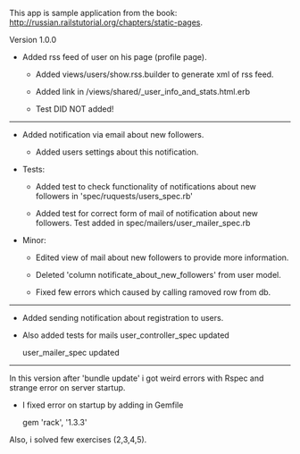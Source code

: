 This app is sample application from the book:
http://russian.railstutorial.org/chapters/static-pages.

Version 1.0.0

 - Added rss feed of user on his page (profile page).
    - Added views/users/show.rss.builder to generate xml of rss feed.

    - Added link in /views/shared/_user_info_and_stats.html.erb

    - Test DID NOT added!

------------------------------------------------------------------------------

 - Added notification via email about new followers.
    - Added users settings about this notification.

 - Tests:
    - Added test to check functionality of notifications about new followers in 'spec/ruquests/users_spec.rb'

    - Added test for correct form of mail of notification about new followers.
      Test added in spec/mailers/user_mailer_spec.rb

 - Minor:
    - Edited view of mail about new followers to provide more information.

    - Deleted 'column notificate_about_new_followers' from user model.

    - Fixed few errors which caused by calling ramoved row from db.

------------------------------------------------------------------------------

 - Added sending notification about registration to users.

 - Also added tests for mails
    user_controller_spec updated

    user_mailer_spec updated


------------------------------------------------------------------------------

In this version after 'bundle update' i got weird errors with Rspec and strange error on server startup.

 - I fixed error on startup by adding in Gemfile

    gem 'rack', '1.3.3'

Also, i solved few exercises (2,3,4,5).